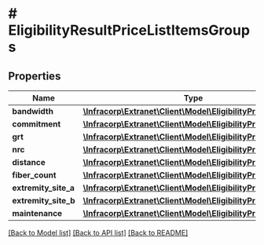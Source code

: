 # # EligibilityResultPriceListItemsGroups

## Properties

Name | Type | Description | Notes
------------ | ------------- | ------------- | -------------
**bandwidth** | [**\Infracorp\Extranet\Client\Model\EligibilityPriceListItem[]**](EligibilityPriceListItem.md) |  | [optional]
**commitment** | [**\Infracorp\Extranet\Client\Model\EligibilityPriceListItem[]**](EligibilityPriceListItem.md) |  | [optional]
**grt** | [**\Infracorp\Extranet\Client\Model\EligibilityPriceListItem[]**](EligibilityPriceListItem.md) |  | [optional]
**nrc** | [**\Infracorp\Extranet\Client\Model\EligibilityPriceListItem[]**](EligibilityPriceListItem.md) |  | [optional]
**distance** | [**\Infracorp\Extranet\Client\Model\EligibilityPriceListItem[]**](EligibilityPriceListItem.md) |  | [optional]
**fiber_count** | [**\Infracorp\Extranet\Client\Model\EligibilityPriceListItem[]**](EligibilityPriceListItem.md) |  | [optional]
**extremity_site_a** | [**\Infracorp\Extranet\Client\Model\EligibilityPriceListItem[]**](EligibilityPriceListItem.md) |  | [optional]
**extremity_site_b** | [**\Infracorp\Extranet\Client\Model\EligibilityPriceListItem[]**](EligibilityPriceListItem.md) |  | [optional]
**maintenance** | [**\Infracorp\Extranet\Client\Model\EligibilityPriceListItem[]**](EligibilityPriceListItem.md) |  | [optional]

[[Back to Model list]](../../README.md#models) [[Back to API list]](../../README.md#endpoints) [[Back to README]](../../README.md)
